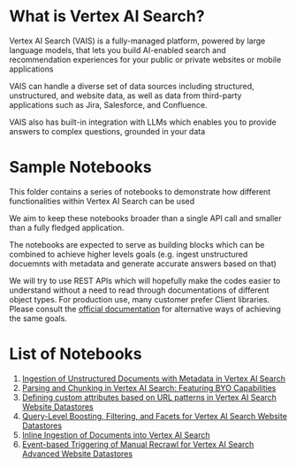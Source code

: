 
# What is Vertex AI Search?
Vertex AI Search (VAIS) is a fully-managed platform, powered by large language models, that lets you build AI-enabled search and recommendation experiences for your public or private websites or mobile applications

VAIS can handle a diverse set of data sources including structured, unstructured, and website data, as well as data from third-party applications such as Jira, Salesforce, and Confluence.

VAIS also has built-in integration with LLMs which enables you to provide answers to complex questions, grounded in your data

# Sample Notebooks
This folder contains a series of notebooks to demonstrate how different functionalities within Vertex AI Search can be used

We aim to keep these notebooks broader than a single API call and smaller than a fully fledged application.

The notebooks are expected to serve as building blocks which can be combined to achieve higher levels goals (e.g. ingest unstructured docuemnts with metadata and generate accurate answers based on that)

We will try to use REST APIs which will hopefully make the codes easier to understand without a need to read through documentations of different object types. For production use, many customer prefer Client libraries. Please consult the [official documentation](https://cloud.google.com/generative-ai-app-builder/docs/apis) for alternative ways of achieving the same goals.

# List of Notebooks
1. [Ingestion of Unstructured Documents with Metadata in Vertex AI Search](./ingesting_unstructured_documents_with_metadata.ipynb)
2. [Parsing and Chunking in Vertex AI Search: Featuring BYO Capabilities](./parsing_and_chunking_with_BYO.ipynb)
3. [Defining custom attributes based on URL patterns in Vertex AI Search Website Datastores](./custom_attributes_by_url_pattern.ipynb)
4. [Query-Level Boosting, Filtering, and Facets for Vertex AI Search Website Datastores](./query_level_boosting_filtering_and_facets.ipynb)
5. [Inline Ingestion of Documents into Vertex AI Search](./inline_ingestion_of_documents.ipynb)
6. [Event-based Triggering of Manual Recrawl for Vertex AI Search Advanced Website Datastores](./manual_recrawl_urls_with_trigger.ipynb)
